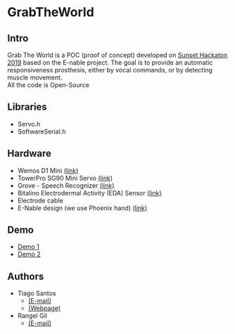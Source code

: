 # GrabTheWorld

<h2>Intro</h2>

Grab The World is a POC (proof of concept) developed on <a href="https://sunsethackathon.com">Sunset Hackaton 2019</a> based on the E-nable project. 
The goal is to provide an automatic responsiveness prosthesis, either by vocal commands, or by detecting muscle movement.<br>
All the code is Open-Source

<h2>Libraries</h2>

<ul>
<li>Servo.h</li>
<li>SoftwareSerial.h</li>
</ul>
<h2>Hardware</h2>

<ul>
  <li>Wemos D1 Mini <a href="https://wiki.wemos.cc/products:d1:d1_mini" target="_blank">(link)</a></li>
<li>TowerPro SG90 Mini Servo <a href="http://www.towerpro.com.tw/product/sg90-7/" target="_blank">(link)</a></li>
<li>Grove - Speech Recognizer <a href="https://www.seeedstudio.com/Grove-Speech-Recognizer.html" target="_blank">(link)</a></li>
<li>Bitalino Electrodermal Activity (EDA) Sensor <a href="https://plux.info/kits/34-bitalino-revolution-freestyle-bt-810121005.html" target="_blank">(link)</a></li>
<li>Electrode cable</li>
<li>E-Nable design (we use Phoenix hand) <a href="http://enablingthefuture.org/phoenix-hand/" target="_blank">(link)</a></li>
</ul>

<h2>Demo</h2>

<ul>
  <li><a href="https://youtu.be/SSItTMWP8nY" target="_blank">Demo 1</a></li>
  <li><a href="https://youtu.be/4NeUysGMUYo" target="_blank">Demo 2</a></li>
</ul>

<h2>Authors</h2>
<ul>
<li>Tiago Santos
  <ul>
    <li><a href="mailto:dark_storm@groundzero.com.pt">(E-mail)</a></li>
    <li><a href="https://space.groundzero.com.pt" target="_blank">(Webpage)</a></li>
  </ul>
<li>Rangel Gil
  <ul>
    <li><a href="mailto:rangeledgil@hotmail.com">(E-mail)</a></li>
  </ul>
</ul>
